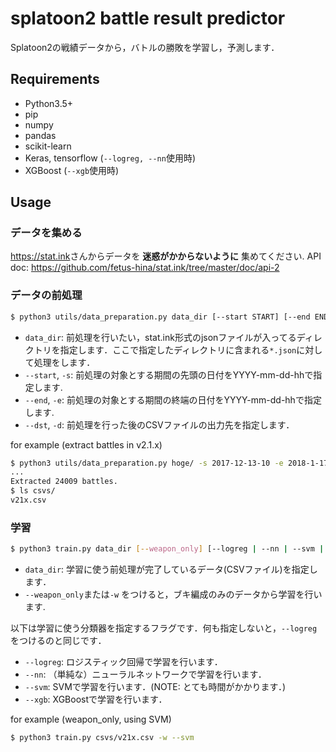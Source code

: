 # splatoon2 battle result predictor
Splatoon2の戦績データから，バトルの勝敗を学習し，予測します．

## Requirements
- Python3.5+
- pip
- numpy
- pandas
- scikit-learn
- Keras, tensorflow (`--logreg, --nn`使用時)
- XGBoost (`--xgb`使用時)

## Usage
### データを集める
<https://stat.ink>さんからデータを **迷惑がかからないように** 集めてください.
API doc: <https://github.com/fetus-hina/stat.ink/tree/master/doc/api-2>

### データの前処理

```bash
$ python3 utils/data_preparation.py data_dir [--start START] [--end END] --dst DST
```

- `data_dir`: 前処理を行いたい，stat.ink形式のjsonファイルが入ってるディレクトリを指定します．ここで指定したディレクトリに含まれる`*.json`に対して処理をします．
- `--start`, `-s`: 前処理の対象とする期間の先頭の日付をYYYY-mm-dd-hhで指定します.
- `--end`, `-e`: 前処理の対象とする期間の終端の日付をYYYY-mm-dd-hhで指定します.
- `--dst`, `-d`: 前処理を行った後のCSVファイルの出力先を指定します．

for example (extract battles in v2.1.x)

```bash
$ python3 utils/data_preparation.py hoge/ -s 2017-12-13-10 -e 2018-1-17-10 -d csvs/v21x.csv
...
Extracted 24009 battles.
$ ls csvs/
v21x.csv
```

### 学習
```bash
$ python3 train.py data_dir [--weapon_only] [--logreg | --nn | --svm | --xgb]
```

- `data_dir`: 学習に使う前処理が完了しているデータ(CSVファイル)を指定します．
- `--weapon_only`または`-w` をつけると，ブキ編成のみのデータから学習を行います.

以下は学習に使う分類器を指定するフラグです．何も指定しないと，`--logreg`をつけるのと同じです．
- `--logreg`: ロジスティック回帰で学習を行います．
- `--nn`: （単純な）ニューラルネットワークで学習を行います．
- `--svm`: SVMで学習を行います．(NOTE: とても時間がかかります．)
- `--xgb`: XGBoostで学習を行います．

for example (weapon_only, using SVM)
```bash
$ python3 train.py csvs/v21x.csv -w --svm
```
